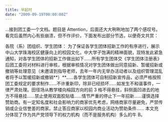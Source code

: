 ```yaml
---
title: 早起时
date: "2009-09-19T00:00:00Z"
---
```


…接到团工委一个文档。题目是 Attention，后面还大大咧咧地加了两个感叹号。看完后虽然内心有些崩溃，但不作评价，下面发布出部分节选，以便奇文共赏：

各院（系）团组织、学生团体： 为了保证各学生团体招新工作的有序进行，展示中山大学珠海校区健康向上的校园文化，中大学子饱满的精神面貌，现特发此紧急通知，对各学生团体的招新工作做出如下……所有学生团体交《学生团体注册表》后团工委将对材料进行审核，根据审核情况对学生团体做出同意招新、暂缓招新或撤销等处理意见（未邀请到指导老师，去年一年内无举办活动者以及组织管理混乱者将予以暂缓招新或撤销**）**……各学生团体可自制招新宣传品，必须严格按照团工委规定的要求制作……不许重新印，除非已经损坏……如发生不和谐事件，一律严肃处理。田径场从教学楼向榕园方向的前 3 格不得悬挂，斜侧面凹进去的地方不得悬挂……禁止使用双面胶贴墙……情节严重的停止下一年招新……谨慎选择赞助商。有一定知名度和社会影响力的商家优先考虑，网络商家尽量避免，严禁传销或企业信誉差的商家。禁止答应商家以校园内商业活动为赞助条件…… 本文充分体现了作为共产党领导下的权力机构（而不是服务机构）多么的牛 B。
